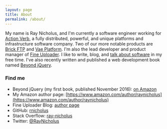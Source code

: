 ```yaml
---
layout: page
title: About
permalink: /about/
---
```


My name is Ray Nicholus, and I'm currently a software engineer working for [Action Verb](http://actionverb.com), a fully distributed, powerful, and unique platforms and infrastructure software company. Two of our more notable products are [Brick FTP](https://brickftp.com/) and [Vae Platform](https://vaeplatform.com/). I'm also the lead developer and product manager of [Fine Uploader](http://fineuploader.com/).
I like to write, blog, and [talk about software](http://slides.com/raynicholus)
in my free time. I've also recently written and published a web development book named [Beyond jQuery](https://amzn.com/1484222342).

### Find me
- Beyond jQuery (my first book, published November 2016): [on Amazon](https://amzn.com/1484222342)   
- My Amazon author page: [https://www.amazon.com/author/raynicholus](https://www.amazon.com/author/raynicholus)
- Fine Uploader Blog: [author page](http://blog.fineuploader.com/author/rnicholus/)  
- GitHub: [rnicholus](https://github.com/rnicholus)  
- Stack Overflow: [ray-nicholus](http://stackoverflow.com/users/486979/ray-nicholus)  
- Twitter: [@RayNicholus](https://twitter.com/RayNicholus)
